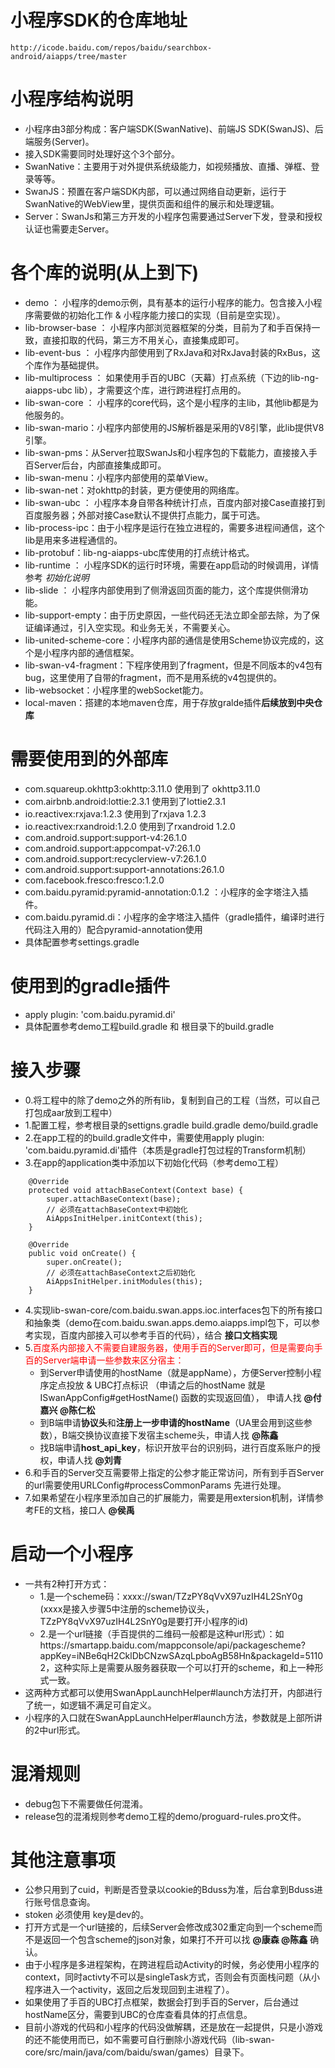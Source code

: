 # 小程序SDK的仓库地址
	http://icode.baidu.com/repos/baidu/searchbox-android/aiapps/tree/master
# 小程序结构说明
+ 小程序由3部分构成：客户端SDK(SwanNative)、前端JS SDK(SwanJS)、后端服务(Server)。
+ 接入SDK需要同时处理好这个3个部分。
+ SwanNative：主要用于对外提供系统级能力，如视频播放、直播、弹框、登录等等。
+ SwanJS：预置在客户端SDK内部，可以通过网络自动更新，运行于SwanNative的WebView里，提供页面和组件的展示和处理逻辑。
+ Server：SwanJs和第三方开发的小程序包需要通过Server下发，登录和授权认证也需要走Server。

# 各个库的说明(从上到下)
+ demo ： 小程序的demo示例，具有基本的运行小程序的能力。包含接入小程序需要做的初始化工作 & 小程序能力接口的实现（目前是空实现）。
+ lib-browser-base ： 小程序内部浏览器框架的分类，目前为了和手百保持一致，直接扣取的代码，第三方不用关心，直接集成即可。
+ lib-event-bus ： 小程序内部使用到了RxJava和对RxJava封装的RxBus，这个库作为基础提供。
+ lib-multiprocess ： 如果使用手百的UBC（天幕）打点系统（下边的lib-ng-aiapps-ubc lib），才需要这个库，进行跨进程打点用的。
+ lib-swan-core ： 小程序的core代码，这个是小程序的主lib，其他lib都是为他服务的。
+ lib-swan-mario：小程序内部使用的JS解析器是采用的V8引擎，此lib提供V8引擎。
+ lib-swan-pms：从Server拉取SwanJs和小程序包的下载能力，直接接入手百Server后台，内部直接集成即可。
+ lib-swan-menu：小程序内部使用的菜单View。
+ lib-swan-net：对okhttp的封装，更方便使用的网络库。
+ lib-swan-ubc ： 小程序本身自带各种统计打点，百度内部对接Case直接打到百度服务器；外部对接Case默认不提供打点能力，属于可选。
+ lib-process-ipc：由于小程序是运行在独立进程的，需要多进程间通信，这个lib是用来多进程通信的。
+ lib-protobuf：lib-ng-aiapps-ubc库使用的打点统计格式。
+ lib-runtime ： 小程序SDK的运行时环境，需要在app启动的时候调用，详情参考 *初始化说明*
+ lib-slide ： 小程序内部使用到了侧滑返回页面的能力，这个库提供侧滑功能。
+ lib-support-empty：由于历史原因，一些代码还无法立即全部去除，为了保证编译通过，引入空实现。和业务无关，不需要关心。
+ lib-united-scheme-core：小程序内部的通信是使用Scheme协议完成的，这个是小程序内部的通信框架。
+ lib-swan-v4-fragment：下程序使用到了fragment，但是不同版本的v4包有bug，这里使用了自带的fragment，而不是用系统的v4包提供的。
+ lib-websocket：小程序里的webSocket能力。
+ local-maven：搭建的本地maven仓库，用于存放gralde插件**后续放到中央仓库**

# 需要使用到的外部库
+ com.squareup.okhttp3:okhttp:3.11.0 使用到了 okhttp3.11.0
+ com.airbnb.android:lottie:2.3.1 使用到了lottie2.3.1
+ io.reactivex:rxjava:1.2.3 使用到了rxjava 1.2.3
+ io.reactivex:rxandroid:1.2.0 使用到了rxandroid 1.2.0
+ com.android.support:support-v4:26.1.0
+ com.android.support:appcompat-v7:26.1.0
+ com.android.support:recyclerview-v7:26.1.0
+ com.android.support:support-annotations:26.1.0
+ com.facebook.fresco:fresco:1.2.0
+ com.baidu.pyramid:pyramid-annotation:0.1.2 ：小程序的金字塔注入插件。
+ com.baidu.pyramid.di：小程序的金字塔注入插件（gradle插件，编译时进行代码注入用的）配合pyramid-annotation使用
+ 具体配置参考settings.gradle

# 使用到的gradle插件
+ apply plugin: 'com.baidu.pyramid.di'
+ 具体配置参考demo工程build.gradle 和 根目录下的build.gradle

# 接入步骤
+ 0.将工程中的除了demo之外的所有lib，复制到自己的工程（当然，可以自己打包成aar放到工程中）
+ 1.配置工程，参考根目录的settigns.gradle build.gradle demo/build.gradle
+ 2.在app工程的的build.gradle文件中，需要使用apply plugin: 'com.baidu.pyramid.di'插件（本质是gradle打包过程的Transform机制）
+ 3.在app的application类中添加以下初始化代码（参考demo工程）

```
    @Override
    protected void attachBaseContext(Context base) {
        super.attachBaseContext(base);
        // 必须在attachBaseContext中初始化
        AiAppsInitHelper.initContext(this);
    }

    @Override
    public void onCreate() {
        super.onCreate();
        // 必须在attachBaseContext之后初始化
        AiAppsInitHelper.initModules(this);
    }
```
+ 4.实现lib-swan-core/com.baidu.swan.apps.ioc.interfaces包下的所有接口和抽象类（demo在com.baidu.swan.apps.demo.aiapps.impl包下，可以参考实现，百度内部接入可以参考手百的代码），结合 **接口文档实现**
+ 5.<font color=red>百度系内部接入不需要自建服务器，使用手百的Server即可，但是需要向手百的Server端申请一些参数来区分宿主：</font>
	- 到Server申请使用的hostName（就是appName），方便Server控制小程序定点投放 & UBC打点标识 （申请之后的hostName 就是 ISwanAppConfig#getHostName() 函数的实现返回值）， 申请人找 **@付嘉兴 @陈仁松**
	- 到B端申请**协议头**和**注册上一步申请的hostName**（UA里会用到这些参数），B端交换协议直接下发宿主scheme头，申请人找 **@陈鑫**
	- 找B端申请**host_api_key**，标识开放平台的识别码，进行百度系账户的授权，申请人找 **@刘青**
+ 6.和手百的Server交互需要带上指定的公参才能正常访问，所有到手百Server的url需要使用URLConfig#processCommonParams 先进行处理。
+ 7.如果希望在小程序里添加自己的扩展能力，需要是用extersion机制，详情参考FE的文档，接口人 **@侯禹**

# 启动一个小程序
+ 一共有2种打开方式：
    - 1.是一个scheme码：xxxx://swan/TZzPY8qVvX97uzIH4L2SnY0g (xxxx是接入步骤5中注册的scheme协议头，TZzPY8qVvX97uzIH4L2SnY0g是要打开小程序的id)
    - 2.是一个url链接（手百提供的二维码一般都是这种url形式）：如https://smartapp.baidu.com/mappconsole/api/packagescheme?appKey=iNBe6qH2CklDbCNzwSAzqLpboAgB58Hn&packageId=51102，这种实际上是需要从服务器获取一个可以打开的scheme，和上一种形式一致。
+ 这两种方式都可以使用SwanAppLaunchHelper#launch方法打开，内部进行了统一，如逻辑不满足可自定义。
+ 小程序的入口就在SwanAppLaunchHelper#launch方法，参数就是上部所讲的2中url形式。

# 混淆规则
+ debug包下不需要做任何混淆。
+ release包的混淆规则参考demo工程的demo/proguard-rules.pro文件。

# 其他注意事项
+ 公参只用到了cuid，判断是否登录以cookie的Bduss为准，后台拿到Bduss进行账号信息查询。
+ stoken 必须使用 key是dev的。
+ 打开方式是一个url链接的，后续Server会修改成302重定向到一个scheme而不是返回一个包含scheme的json对象，如果打不开可以找 **@康森 @陈鑫** 确认。
+ 由于小程序是多进程架构，在跨进程启动Activity的时候，务必使用小程序的context，同时activty不可以是singleTask方式，否则会有页面栈问题（从小程序进入一个activity，返回之后发现回到主进程了）。
+ 如果使用了手百的UBC打点框架，数据会打到手百的Server，后台通过hostName区分，需要到UBC的仓库查看具体的打点信息。
+ 目前小游戏的代码和小程序的代码没做解耦，还是放在一起提供，只是小游戏的还不能使用而已，如不需要可自行删除小游戏代码（lib-swan-core/src/main/java/com/baidu/swan/games）目录下。

